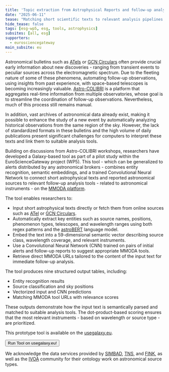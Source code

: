 ```yaml
---
title: 'Topic extraction from Astrophysical Reports and follow-up analysis tool suggestions in Galaxy'
date: "2025-06-11"  
tease: "Matching short scientific texts to relevant analysis pipelines using AI"
hide_tease: false
tags: [esg-wp5, esg, tools, astrophysics]
subsites: [all, esg]
supporters:
  - eurosciencegateway
main_subsite: eu
---
```


Astronomical bulletins such as [ATels](https://astronomerstelegram.org/) or [GCN Circulars](https://gcn.nasa.gov/circulars) often provide crucial early information about new discoveries - ranging from transient events to peculiar sources across the electromagnetic spectrum. Due to the fleeting nature of some of these phenomena, automating follow-up observations, using insights from past experience, with space-based telescopes is becoming increasingly valuable.
[Astro-COLIBRI](https://astro-colibri.com/) is a platform that aggregates real-time information from multiple observatories, whose goal is to streamline the coordination of follow-up observations. Nevertheless, much of this process still remains manual.

In addition, vast archives of astronomical data already exist, making it possible to enhance the study of a new event by automatically analyzing historical observations from the same region of the sky. However, the lack of standardized formats in these bulletins and the high volume of daily publications present significant challenges for computers to interpret these texts and link them to suitable analysis tools.

Building on discussions from Astro-COLIBRI workshops, researchers have developed a Galaxy-based tool as part of a pilot study within the EuroScienceGateway project (WP5).
This tool - which can be generalized to alerts distributed by any astronomical brokers - combines entity recognition, semantic embeddings, and a trained Convolutional Neural Network to connect short astrophysical texts and reported astronomical sources to relevant follow-up analysis tools - related to astronomical instruments - on the [MMODA platform](https://www.astro.unige.ch/mmoda/).

The tool enables researchers to:
* Input short astrophysical texts directly or fetch them from online sources such as [ATel](https://astronomerstelegram.org/) or [GCN Circulars](https://gcn.nasa.gov/circulars).
* Automatically extract key entities such as source names, positions, phenomenon types, telescopes, and wavelength ranges using both regex patterns and the [astroBERT](https://huggingface.co/adsabs/astroBERT) language model.
* Embed the text into a 59-dimensional semantic vector describing source class, wavelength coverage, and relevant instruments.
* Use a Convolutional Neural Network (CNN) trained on pairs of initial alerts and follow-up reports to suggest appropriate MMODA tools.
* Retrieve direct MMODA URLs tailored to the content of the input text for immediate follow-up analysis.

The tool produces nine structured output tables, including:
* Entity recognition results
* Source classification and sky positions
* Vectorized input and CNN predictions
* Matching MMODA tool URLs with relevance scores

These outputs demonstrate how the input text is semantically parsed and matched to suitable analysis tools. The dot-product-based scoring ensures that the most relevant instruments - based on wavelength or source type - are prioritized.

This prototype tool is available on the [usegalaxy.eu](https://usegalaxy.eu/root?tool_id=toolshed.g2.bx.psu.edu/repos/astroteam/analyse_short_astro_text_astro_tool/analyse_short_astro_text_astro_tool/0.0.1+galaxy0).

<a href="https://usegalaxy.eu/root?tool_id=toolshed.g2.bx.psu.edu/repos/astroteam/analyse_short_astro_text_astro_tool/analyse_short_astro_text_astro_tool/0.0.1+galaxy0"><button type="button" class="btn btn-success">Run Tool on usegalaxy.eu!</button></a>

We acknowledge the data services provided by [SIMBAD](https://simbad.u-strasbg.fr/simbad/), [TNS](https://www.wis-tns.org/), and [FINK](https://fink-portal.org/), as well as the [IVOA](https://www.ivoa.net/rdf/object-type/2020-10-06/object-type.html) community for their ontology work on astronomical source types.

